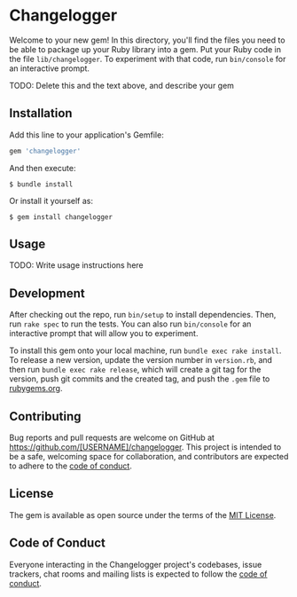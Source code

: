 # Changelogger

Welcome to your new gem! In this directory, you'll find the files you need to be able to package up your Ruby library into a gem. Put your Ruby code in the file `lib/changelogger`. To experiment with that code, run `bin/console` for an interactive prompt.

TODO: Delete this and the text above, and describe your gem

## Installation

Add this line to your application's Gemfile:

```ruby
gem 'changelogger'
```

And then execute:

    $ bundle install

Or install it yourself as:

    $ gem install changelogger

## Usage

TODO: Write usage instructions here

## Development

After checking out the repo, run `bin/setup` to install dependencies. Then, run `rake spec` to run the tests. You can also run `bin/console` for an interactive prompt that will allow you to experiment.

To install this gem onto your local machine, run `bundle exec rake install`. To release a new version, update the version number in `version.rb`, and then run `bundle exec rake release`, which will create a git tag for the version, push git commits and the created tag, and push the `.gem` file to [rubygems.org](https://rubygems.org).

## Contributing

Bug reports and pull requests are welcome on GitHub at https://github.com/[USERNAME]/changelogger. This project is intended to be a safe, welcoming space for collaboration, and contributors are expected to adhere to the [code of conduct](https://github.com/[USERNAME]/changelogger/blob/master/CODE_OF_CONDUCT.md).

## License

The gem is available as open source under the terms of the [MIT License](https://opensource.org/licenses/MIT).

## Code of Conduct

Everyone interacting in the Changelogger project's codebases, issue trackers, chat rooms and mailing lists is expected to follow the [code of conduct](https://github.com/[USERNAME]/changelogger/blob/master/CODE_OF_CONDUCT.md).
